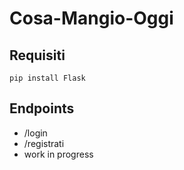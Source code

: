 # Cosa-Mangio-Oggi
 
## Requisiti

 ```
pip install Flask

 ```

## Endpoints
- /login
- /registrati
- work in progress
